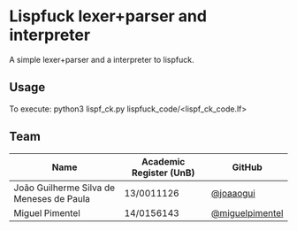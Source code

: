 # Lispfuck lexer+parser and interpreter

A simple lexer+parser and a interpreter to lispfuck.

## Usage

To execute: python3 lispf_ck.py lispfuck_code/<lispf_ck_code.lf>

## Team

| Name | Academic Register (UnB) | GitHub|
| --- | --- | --- |
| João Guilherme Silva de Meneses de Paula | 13/0011126 | [@joaaogui](https://github.com/joaaogui) |
| Miguel Pimentel | 14/0156143 | [@miguelpimentel](https://github.com/miguelpimentel) |
